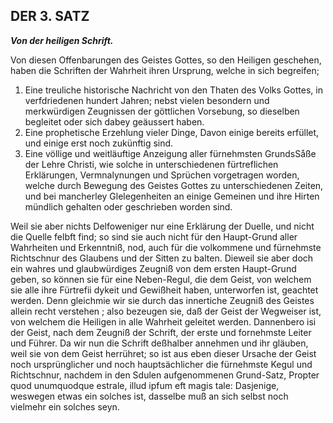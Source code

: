 <!-- Seite 109 ,  content-0095.xml-->

DER 3. SATZ
-----------

***Von der heiligen Schrift.***


Von diesen Offenbarungen des Geistes Gottes, so 
den Heiligen geschehen, haben die Schriften der 
Wahrheit ihren Ursprung, welche in sich begreifen; 

1. Eine treuliche historische Nachricht von den
   Thaten des Volks Gottes, in verfdriedenen hundert
   Jahren; nebst vielen besondern und merkwürdigen
   Zeugnissen der göttlichen Vorsebung, so dieselben
   begleitet oder sich dabey geäussert haben.
2. Eine prophetische Erzehlung vieler Dinge,
   Davon einige bereits erfüllet, und einige erst noch zukünftig
   sind.
3. Eine völlige und weitläuftige Anzeigung aller
   fürnehmsten GrundsSåße der Lehre Christi, wie
   solche in unterschiedenen fürtreflichen Erklärungen,
   Vermnalynungen und Sprüchen vorgetragen worden,<!-- Seite 110 -->
   welche durch Bewegung des Geistes Gottes
   zu unterschiedenen Zeiten, und bei mancherley Glelegenheiten
   an einige Gemeinen und ihre Hirten
   mündlich gehalten oder geschrieben worden sind.

Weil sie aber nichts Delfoweniger nur eine Erklärung
der Duelle, und nicht die Quelle felbft find; so
sind sie auch nicht für den Haupt-Grund aller Wahrheiten
und Erkenntniß, nod, auch für die volkommene
und fürnehmste Richtschnur des Glaubens
und der Sitten zu balten. Dieweil sie aber doch
ein wahres und glaubwürdiges Zeugniß von dem
ersten Haupt-Grund geben, so können sie für eine
Neben-Regul, die dem Geist, von welchem sie alle
ihre Fürtrefii dykeit und Gewißheit haben, unterworfen
ist, geachtet werden. Denn gleichmie wir
sie durch das innertiche Zeugniß des Geistes allein recht
verstehen ; also bezeugen sie, daß der Geist der
Wegweiser ist, von welchem die Heiligen in alle
Wahrheit geleitet werden. Dannenbero isi der
Geist, nach dem Zeugniß der Schrift, der erste und
fornehmste Leiter und Führer. Da wir nun die
Schrift deßhalber annehmen und ihr gläuben, weil
sie von dem Geist herrühret; so ist aus eben dieser
Ursache der Geist noch ursprünglicher und noch
hauptsächlicher die fürnehmste Kegul und Richtschnur,
nachdem in den Sdulen aufgenommenen
Grund-Satz, Propter quod unumquodque estrale,
illud ipfum eft magis tale: Dasjenige, weswegen
etwas ein solches ist, dasselbe muß an sich
selbst noch vielmehr ein solches seyn.
